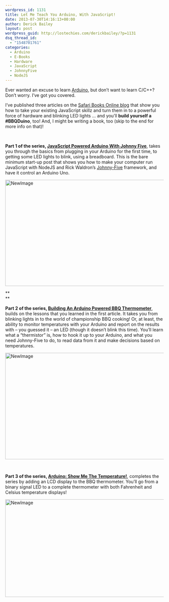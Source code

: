 ```yaml
---
wordpress_id: 1131
title: Let Me Teach You Arduino, With JavaScript!
date: 2013-07-30T14:16:13+00:00
author: Derick Bailey
layout: post
wordpress_guid: http://lostechies.com/derickbailey/?p=1131
dsq_thread_id:
  - "1548701761"
categories:
  - Arduino
  - E-Books
  - Hardware
  - JavaScript
  - JohnnyFive
  - NodeJS
---
```

Ever wanted an excuse to learn [Arduino](http://arduino.cc/), but don&#8217;t want to learn C/C++? Don&#8217;t worry. I&#8217;ve got you covered. 

I&#8217;ve published three articles on the [Safari Books Online blog](http://blog.safaribooksonline.com/) that show you how to take your existing JavaScript skillz and turn them in to a powerful force of hardware and blinking LED lights &#8230; and you&#8217;ll **build yourself a #BBQDuino**, too! And, I might be writing a book, too (skip to the end for more info on that)!

 

**Part 1 of the series, [JavaScript Powered Arduino With Johnny Five](http://blog.safaribooksonline.com/2013/07/16/javascript-powered-arduino-with-johnny-five/)**, takes you through the basics from plugging in your Arduino for the first time, to getting some LED lights to blink, using a breadboard. This is the bare minimum start-up post that shows you how to make your computer run JavaScript with NodeJS and Rick Waldron&#8217;s [Johnny-Five](https://github.com/rwldrn/johnny-five) framework, and have it control an Arduino Uno. 

<img src="http://lostechies.com/derickbailey/files/2013/07/NewImage.png" alt="NewImage" width="600" height="337" border="0" />

**  
** 

**Part 2 of the series, [Building An Arduino Powered BBQ Thermometer](http://blog.safaribooksonline.com/2013/07/25/an-arduino-powered-bbq-thermometer/)**, builds on the lessons that you learned in the first article. It takes you from blinking lights in to the world of championship BBQ cooking! Or, at least, the ability to monitor temperatures with your Arduino and report on the results with &#8211; you guessed it &#8211; an LED (though it doesn&#8217;t blink this time). You&#8217;ll learn what a &#8220;thermistor&#8221; is, how to hook it up to your Arduino, and what you need Johnny-Five to do, to read data from it and make decisions based on temperatures.

<img src="http://lostechies.com/derickbailey/files/2013/07/NewImage1.png" alt="NewImage" width="600" height="338" border="0" />

 

**Part 3 of the series, [Arduino: Show Me The Temperature!](http://blog.safaribooksonline.com/2013/07/30/arduino-show-me-the-temperature/)**, completes the series by adding an LCD display to the BBQ thermometer. You&#8217;ll go from a binary signal LED to a complete thermometer with both Fahrenheit and Celsius temperature displays!

<img src="http://lostechies.com/derickbailey/files/2013/07/NewImage2.png" alt="NewImage" width="550" height="310" border="0" />